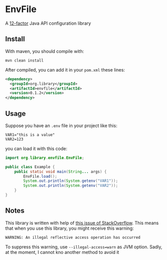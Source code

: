 # EnvFile
A [12-factor](https://12factor.net/config) Java API configuration library

## Install

With maven, you should compile with:
```
mvn clean install
```

After compiled, you can add it in your `pom.xml` these lines:
```xml
<dependency>
  <groupId>org.library</groupId>
  <artifactId>envfile</artifactId>
  <version>0.1.2</version>
</dependency>
```

## Usage

Suppose you have an `.env` file in your project like this:
```.env
VAR1="this is a value"
VAR2=123
```

you can load it with this code:
```java
import org.library.envfile.EnvFile;

public class Example {
    public static void main(String... args) {
        EnvFile.load();
        System.out.println(System.getenv("VAR1"));
        System.out.println(System.getenv("VAR2"));
    }
}
```

## Notes

This library is written with help of [this issue of StackOverflow](https://stackoverflow.com/questions/318239/how-do-i-set-environment-variables-from-java).
This means that when you use this library, you might receive this warning:
```
WARNING: An illegal reflective access operation has occurred
```
To suppress this warning, use `--illegal-access=warn` as JVM option. Sadly, at the moment, I cannot kno another method to
avoid it